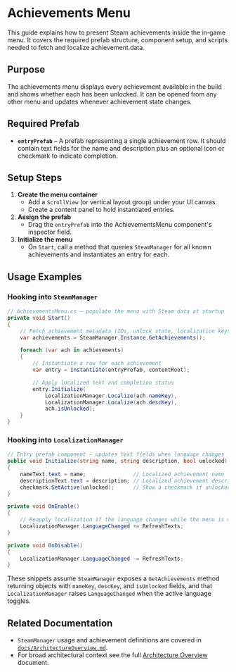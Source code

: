 <!--
  AchievementsMenu.md
  -------------------
  Describes how to configure the achievements listing UI.
  Includes prefab requirements and integration snippets for Steam and localization.
-->
# Achievements Menu

This guide explains how to present Steam achievements inside the in‑game menu.
It covers the required prefab structure, component setup, and scripts needed to
fetch and localize achievement data.

## Purpose

The achievements menu displays every achievement available in the build and
shows whether each has been unlocked. It can be opened from any other menu and
updates whenever achievement state changes.

## Required Prefab

- **`entryPrefab`** – A prefab representing a single achievement row. It should
  contain text fields for the name and description plus an optional icon or
  checkmark to indicate completion.

## Setup Steps

1. **Create the menu container**
   - Add a `ScrollView` (or vertical layout group) under your UI canvas.
   - Create a content panel to hold instantiated entries.
2. **Assign the prefab**
   - Drag the `entryPrefab` into the AchievementsMenu component's inspector
     field.
3. **Initialize the menu**
   - On `Start`, call a method that queries `SteamManager` for all known
     achievements and instantiates an entry for each.

## Usage Examples

### Hooking into `SteamManager`

```csharp
// AchievementsMenu.cs – populate the menu with Steam data at startup
private void Start()
{
    // Fetch achievement metadata (IDs, unlock state, localization keys)
    var achievements = SteamManager.Instance.GetAchievements();

    foreach (var ach in achievements)
    {
        // Instantiate a row for each achievement
        var entry = Instantiate(entryPrefab, contentRoot);

        // Apply localized text and completion status
        entry.Initialize(
            LocalizationManager.Localize(ach.nameKey),
            LocalizationManager.Localize(ach.descKey),
            ach.isUnlocked);
    }
}
```

### Hooking into `LocalizationManager`

```csharp
// Entry prefab component – updates text fields when language changes
public void Initialize(string name, string description, bool unlocked)
{
    nameText.text = name;               // Localized achievement name
    descriptionText.text = description; // Localized achievement description
    checkmark.SetActive(unlocked);      // Show a checkmark if unlocked
}

private void OnEnable()
{
    // Reapply localization if the language changes while the menu is open
    LocalizationManager.LanguageChanged += RefreshTexts;
}

private void OnDisable()
{
    LocalizationManager.LanguageChanged -= RefreshTexts;
}
```

These snippets assume `SteamManager` exposes a `GetAchievements` method
returning objects with `nameKey`, `descKey`, and `isUnlocked` fields, and that
`LocalizationManager` raises `LanguageChanged` when the active language toggles.

## Related Documentation

- `SteamManager` usage and achievement definitions are covered in
  [`docs/ArchitectureOverview.md`](ArchitectureOverview.md#steam-achievements).
- For broad architectural context see the full
  [Architecture Overview](ArchitectureOverview.md) document.
